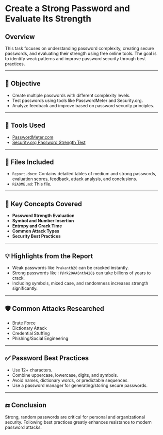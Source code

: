 # Create a Strong Password and Evaluate Its Strength

## Overview

This task focuses on understanding password complexity, creating secure passwords, and evaluating their strength using free online tools. The goal is to identify weak patterns and improve password security through best practices.

---

## 📌 Objective

- Create multiple passwords with different complexity levels.
- Test passwords using tools like PasswordMeter and Security.org.
- Analyze feedback and improve based on password security principles.

---

## 🧪 Tools Used

- [PasswordMeter.com](https://www.passwordmeter.com)
- [Security.org Password Strength Test](https://www.security.org/how-secure-is-my-password/)

---

## 📁 Files Included

- `Report.docx`: Contains detailed tables of medium and strong passwords, evaluation scores, feedback, attack analysis, and conclusions.
- `README.md`: This file.

---

## 🔐 Key Concepts Covered

- **Password Strength Evaluation**
- **Symbol and Number Insertion**
- **Entropy and Crack Time**
- **Common Attack Types**
- **Security Best Practices**

---

## 💡 Highlights from the Report

- Weak passwords like `Prakanth20` can be cracked instantly.
- Strong passwords like `!P@rk20#A6nth420$` can take billions of years to crack.
- Including symbols, mixed case, and randomness increases strength significantly.

---

## 🛡️ Common Attacks Researched

- Brute Force
- Dictionary Attack
- Credential Stuffing
- Phishing/Social Engineering

---

## ✅ Password Best Practices

- Use 12+ characters.
- Combine uppercase, lowercase, digits, and symbols.
- Avoid names, dictionary words, or predictable sequences.
- Use a password manager for generating/storing secure passwords.

---

## 🔚 Conclusion

Strong, random passwords are critical for personal and organizational security. Following best practices greatly enhances resistance to modern password attacks.

